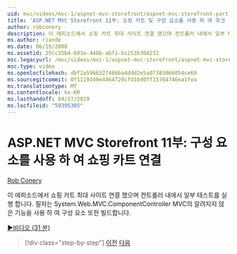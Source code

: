 ```yaml
---
uid: mvc/videos/mvc-1/aspnet-mvc-storefront/aspnet-mvc-storefront-part-11-hooking-up-the-shopping-cart-and-using-components
title: 'ASP.NET MVC Storefront 11부: 쇼핑 카트 및 구성 요소를 사용 하 여 후크 | Microsoft Docs'
author: robconery
description: 이 에피소드에서 쇼핑 카트 최대 사이트 연결 했으며 컨트롤러 내에서 일부 테스트를 실행 합니다. MVC, th의 알려지지 않은 기능을 사용 하 여 구성 요소를 만드나요...
ms.author: riande
ms.date: 06/19/2008
ms.assetid: 25cc35b4-601e-448b-abf1-bc253b30d232
msc.legacyurl: /mvc/videos/mvc-1/aspnet-mvc-storefront/aspnet-mvc-storefront-part-11-hooking-up-the-shopping-cart-and-using-components
msc.type: video
ms.openlocfilehash: dbf2a5966227466ba4ddd2e5a07383066054ce60
ms.sourcegitcommit: 0f1119340e4464720cfd16d0ff15764746ea1fea
ms.translationtype: MT
ms.contentlocale: ko-KR
ms.lasthandoff: 04/17/2019
ms.locfileid: "59395305"
---
```

# <a name="aspnet-mvc-storefront-part-11-hooking-up-the-shopping-cart-and-using-components"></a>ASP.NET MVC Storefront 11부: 구성 요소를 사용 하 여 쇼핑 카트 연결

[Rob Conery](https://github.com/robconery)

이 에피소드에서 쇼핑 카트 최대 사이트 연결 했으며 컨트롤러 내에서 일부 테스트를 실행 합니다. 필자는 System.Web.MVC.ComponentController MVC의 알려지지 않은 기능을 사용 하 여 구성 요소 또한 빌드합니다.

[&#9654;비디오 (31 분)](https://channel9.msdn.com/Blogs/ASP-NET-Site-Videos/aspnet-mvc-storefront-part-11-hooking-up-the-shopping-cart-and-using-components)

> [!div class="step-by-step"]
> [이전](aspnet-mvc-storefront-part-10-shopping-cart-refactor-and-authorization.md)
> [다음](aspnet-mvc-storefront-part-12-mocking.md)
